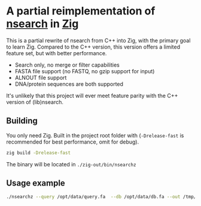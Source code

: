 # A partial reimplementation of [nsearch](https://github.com/stevschmid/nsearch/) in [Zig](https://ziglang.org/)

This is a partial rewrite of nsearch from C++ into Zig, with the primary goal to learn Zig.
Compared to the C++ version, this version offers a limited feature set, but with better performance.

* Search only, no merge or filter capabilities
* FASTA file support (no FASTQ, no gzip support for input)
* ALNOUT file support
* DNA/protein sequences are both supported

It's unlikely that this project will ever meet feature parity with the C++ version of (lib)nsearch.

## Building

You only need Zig. Built in the project root folder with (`-Drelease-fast` is recommended for best performance, omit for debug).

```bash
zig build -Drelease-fast
```

The binary will be located in `./zig-out/bin/nsearchz`

## Usage example

```bash
./nsearchz --query /opt/data/query.fa  --db /opt/data/db.fa --out /tmp/results.alnout --min-identity 0.75 --max-hits 1 --max-rejects 8 --strand plus
```

